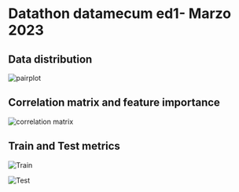 # Datathon datamecum ed1- Marzo 2023

## Data distribution
![pairplot](https://github.com/pilarcode/datathon_datamecum/blob/main/images/pairplot.png)

## Correlation matrix and feature importance
![correlation matrix](https://github.com/pilarcode/datathon_datamecum/blob/main/images/correlation_matrix.png)

## Train and Test metrics 
![Train](https://github.com/pilarcode/datathon_datamecum/blob/main/images/xgb_classifier_train.png)

![Test](https://github.com/pilarcode/datathon_datamecum/blob/main/images/xgb_classifier_test.png)

